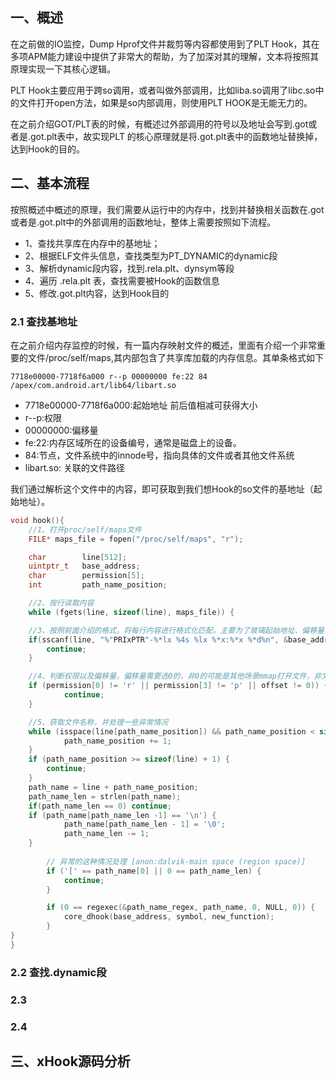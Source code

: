 ## 一、概述
在之前做的IO监控，Dump Hprof文件并裁剪等内容都使用到了PLT Hook，其在多项APM能力建设中提供了非常大的帮助，为了加深对其的理解，文本将按照其原理实现一下其核心逻辑。

PLT Hook主要应用于跨so调用，或者叫做外部调用，比如liba.so调用了libc.so中的文件打开open方法，如果是so内部调用，则使用PLT HOOK是无能无力的。

在之前介绍GOT/PLT表的时候，有概述过外部调用的符号以及地址会写到.got或者是.got.plt表中，故实现PLT 的核心原理就是将.got.plt表中的函数地址替换掉，达到Hook的目的。

## 二、基本流程
按照概述中概述的原理，我们需要从运行中的内存中，找到并替换相关函数在.got或者是.got.plt中的外部调用的函数地址，整体上需要按照如下流程。
- 1、查找共享库在内存中的基地址；
- 2、根据ELF文件头信息，查找类型为PT_DYNAMIC的dynamic段
- 3、解析dynamic段内容，找到.rela.plt、dynsym等段
- 4、遍历 .rela.plt 表，查找需要被Hook的函数信息
- 5、修改.got.plt内容，达到Hook目的

### 2.1 查找基地址
在之前介绍内存监控的时候，有一篇内存映射文件的概述，里面有介绍一个非常重要的文件/proc/self/maps,其内部包含了共享库加载的内存信息。其单条格式如下
```shell
7718e00000-7718f6a000 r--p 00000000 fe:22 84   /apex/com.android.art/lib64/libart.so
```
- 7718e00000-7718f6a000:起始地址 前后值相减可获得大小
- r--p:权限
- 00000000:偏移量
- fe:22:内存区域所在的设备编号，通常是磁盘上的设备。
- 84:节点，文件系统中的innode号，指向具体的文件或者其他文件系统
- libart.so: 关联的文件路径

我们通过解析这个文件中的内容，即可获取到我们想Hook的so文件的基地址（起始地址）。
```cpp
void hook(){
    //1、打开proc/self/maps文件
    FILE* maps_file = fopen("/proc/self/maps", "r");

    char        line[512];
    uintptr_t   base_address;
    char        permission[5];
    int         path_name_position;

    //2、按行读取内容
    while (fgets(line, sizeof(line), maps_file)) {

    //3、按照前面介绍的格式，将每行内容进行格式化匹配，主要为了玻璃起始地址、偏移量、权限、文件名
    if(sscanf(line, "%"PRIxPTR"-%*lx %4s %lx %*x:%*x %*d%n", &base_address, permission, &offset, &path_name_position) != 3){
        continue;
    }

    //4、判断权限以及偏移量，偏移量需要选0的，非0的可能是其他场景mmap打开文件，非文件的基地址
    if (permission[0] != 'r' || permission[3] != 'p' || offset != 0)) {
            continue;
    }

    //5、获取文件名称，并处理一些异常情况
    while (isspace(line[path_name_position]) && path_name_position < sizeof(line) - 1){
            path_name_position += 1;
    }
    if (path_name_position >= sizeof(line) + 1) {
        continue;
    }
    path_name = line + path_name_position;
    path_name_len = strlen(path_name);
    if(path_name_len == 0) continue;
    if (path_name[path_name_len -1] == '\n') {
            path_name[path_name_len - 1] = '\0';
            path_name_len -= 1;
    }
        
        // 异常的这种情况处理 [anon:dalvik-main space (region space)]
        if ('[' == path_name[0] || 0 == path_name_len) {
            continue;
        }

        if (0 == regexec(&path_name_regex, path_name, 0, NULL, 0)) {
            core_dhook(base_address, symbol, new_function);
        }
}
}
```


### 2.2 查找.dynamic段
### 2.3 
### 2.4


## 三、xHook源码分析